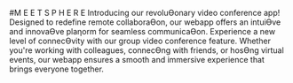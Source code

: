 #M E E T S P H E R E
Introducing our revoluƟonary video conference app! Designed to redefine remote
collaboraƟon, our webapp offers an intuiƟve and innovaƟve plaƞorm for seamless
communicaƟon.
Experience a new level of connecƟvity with our group video conference feature. Whether
you're working with colleagues, connecƟng with friends, or hosƟng virtual events, our webapp
ensures a smooth and immersive experience that brings everyone together.

 
 
